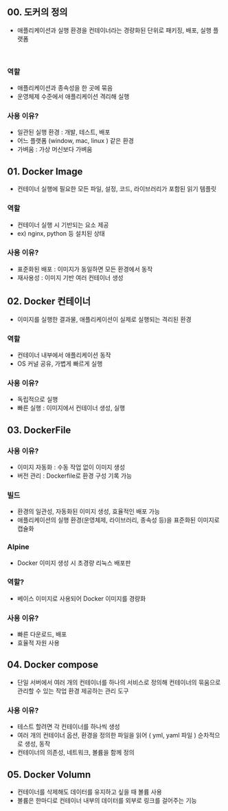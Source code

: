 ## 00.  도커의 정의
- 애플리케이션과 실행 환경을 컨테이너라는 경량화된 단위로 패키징, 배포, 실행 플랫폼 
<br>

### 역할
- 애플리케이션과 종속성을 한 곳에 묶음
- 운영체제 수준에서 애플리케이션 격리해 실행

### 사용 이유?
- 일관된 실행 환경 : 개발, 테스트, 배포
- 어느 플랫폼 (window, mac, linux ) 같은 환경
- 가벼움 : 가상 머신보다 가벼움

## 01.  Docker Image
- 컨테이너 실행에 필요한 모든 파일, 설정, 코드, 라이브러리가 포함된 읽기 템플릿

### 역할
- 컨테이너 실행 시 기반되는 요소 제공
- ex) nginx, python 등 설치된 상태

### 사용 이유?
- 표준화된 배포 : 이미지가 동일하면 모든 환경에서 동작
- 재사용성 : 이미지 기반 여러 컨테이너 생성

## 02.  Docker 컨테이너
- 이미지를 실행한 결과물, 애플리케이션이 실제로 실행되는 격리된 환경

### 역할
- 컨테이너 내부에서 애플리케이션 동작
- OS 커널 공유, 가볍게 빠르게 실행

### 사용 이유?
- 독립적으로 실행
- 빠른 실행 : 이미지에서 컨테이너 생성, 실행

## 03.  DockerFile
### 사용 이유?
- 이미지 자동화 : 수동 작업 없이 이미지 생성
- 버전 관리 : Dockerfile로 환경 구성 기록 가능

### 빌드
- 환경의 일관성, 자동화된 이미지 생성, 효율적인 배포 가능
- 애플리케이션의 실행 환경(운영체제, 라이브러리, 종속성 등)을 표준화된 이미지로 캡슐화

### Alpine
- Docker 이미지 생성 시 초경량 리눅스 배포판

### 역할?
- 베이스 이미지로 사용되어 Docker 이미지를 경량화

### 사용 이유?
- 빠른 다운로드, 배포
- 효율적 자원 사용

## 04.  Docker compose
- 단일 서버에서 여러 개의 컨테이너를 하나의 서비스로 정의해 컨테이너의 묶움으로 관리할 수 있는 작업 환경 제공하는 관리 도구

### 사용 이유?
- 테스트 할려면 각 컨테이너를 하나씩 생성
- 여러 개의 컨테이너 옵션, 환경을 정의한 파일을 읽어 ( yml, yaml 파일 ) 순차적으로 생성, 동작
- 컨테이너의 의존성, 네트워크, 볼륨을 함께 정의

## 05.  Docker Volumn
- 컨테이너를 삭제해도 데이터를 유지하고 싶을 때 볼륨 사용
- 볼륨은 한마디로 컨테이너 내부의 데이터를 외부로 링크를 걸어주는 기능
